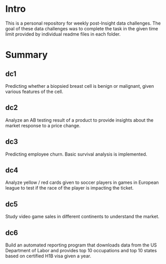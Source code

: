# Intro
This is a personal repository for weekly post-Insight data challenges. The goal of these data challenges was to complete
the task in the given time limit provided by individual readme files in each folder.
# Summary
## dc1
Predicting whether a biopsied breast cell is benign or malignant, given various features of the cell.
## dc2
Analyze an AB testing result of a product to provide insights about the market response to a price change.
## dc3
Predicting employee churn. Basic survival analysis is implemented.
## dc4
Analyze yellow / red cards given to soccer players in games in European league to test if the race of the player is impacting the ticket.
## dc5
Study video game sales in different continents to understand the market.
## dc6
Build an automated reporting program that downloads data from the US Department of Labor and provides top 10 occupations and top 10 states
based on certified H1B visa given a year.
